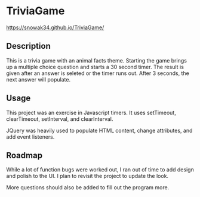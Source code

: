 # TriviaGame

https://snowak34.github.io/TriviaGame/

## Description

This is a trivia game with an animal facts theme.  Starting the game brings up a multiple choice question and starts a 30 second timer.  The result is given after an answer is seleted or the timer runs out.  After 3 seconds, the next answer will populate.

## Usage

This project was an exercise in Javascript timers.  It uses setTimeout, clearTimeout, setInterval, and clearInterval.

JQuery was heavily used to populate HTML content, change attributes, and add event listeners.

## Roadmap

While a lot of function bugs were worked out, I ran out of time to add design and polish to the UI.  I plan to revisit the project to update the look.

More questions should also be added to fill out the program more.
